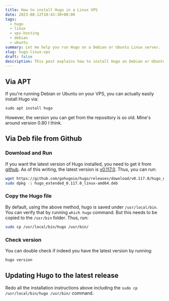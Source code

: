 ```yaml
---
title: How to install Hugo in a Linux VPS
date: 2023-08-12T10:43:30+08:00
tags:
  - hugo
  - linux
  - vps-hosting
  - debian
  - ubuntu
summary: Let me help you run Hugo on a Debian or Ubuntu Linux server.
slug: hugo-linux-vps
draft: false
description: This post explains how to install Hugo on Debian or Ubuntu. It covers installing an older version via APT, as well as installing the latest version from GitHub by downloading the .deb file, installing it, and ensuring the binary is properly copied to the /usr/bin/ directory. It also includes instructions for updating Hugo to the latest release.
---
```


## Via APT

If you're running Debian or Ubuntu on your VPS, you can actually easily install Hugo via: 

```bin
sudo apt install hugo
```

However, the version you can get from the repository is so old. Mine's around version 0.80 I think.

## Via Deb file from Github

### Download and Run

If you want the latest version of Hugo installed, you need to get it from [github](https://github.com/gohugoio/hugo/releases). As of this writing, the latest version is [v0.117.0](https://github.com/gohugoio/hugo/releases/tag/v0.117.0). Thus, you can run:

``` bash
wget https://github.com/gohugoio/hugo/releases/download/v0.117.0/hugo_extended_0.117.0_linux-amd64.deb
sudo dpkg -i hugo_extended_0.117.0_linux-amd64.deb
```

### Copy the Hugo file

By default, using the above method, hugo is saved under `/usr/local/bin`. You can verify that by running `which hugo` command. But this needs to be copied to the `/usr/bin` folder. Thus, run:

``` bash
sudo cp /usr/local/bin/hugo /usr/bin/
```

### Check version

You can double check if indeed you have the latest version by running:
```bash
hugo version
```

## Updating Hugo to the latest release

Redo all the installation instructions above including the `sudo cp /usr/local/bin/hugo /usr/bin/`  command.
